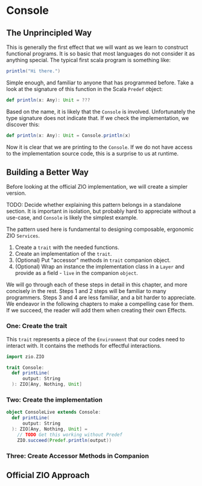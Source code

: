 # Console

## The Unprincipled Way

This is generally the first effect that we will want as we learn to construct functional programs.
It is so basic that most languages do not consider it as anything special.
The typical first scala program is something like:

```scala mdoc
println("Hi there.")
```

Simple enough, and familiar to anyone that has programmed before.
Take a look at the signature of this function in the Scala `Predef` object:

```scala mdoc:nest
def println(x: Any): Unit = ???
```

Based on the name, it is likely that the `Console` is involved.
Unfortunately the type signature does not indicate that.
If we check the implementation, we discover this:

```scala mdoc:nest
def println(x: Any): Unit = Console.println(x)
```

Now it is clear that we are printing to the `Console`.
If we do not have access to the implementation source code, this is a surprise to us at runtime.

## Building a Better Way


Before looking at the official ZIO implementation, we will create a simpler version.

TODO: Decide whether explaining this pattern belongs in a standalone section.
      It is important in isolation, but probably hard to appreciate without a use-case, and `Console` is likely the simplest example.

The pattern used here is fundamental to designing composable, ergonomic ZIO `Services`.

1. Create a `trait` with the needed functions.
2. Create an implementation of the `trait`.
3. (Optional) Put "accessor" methods in `trait` companion object.
4. (Optional) Wrap an instance the implementation class in a `Layer` and provide as a field - `live` in the companion `object`.

We will go through each of these steps in detail in this chapter, and more concisely in the rest.
Steps 1 and 2 steps will be familiar to many programmers.
Steps 3 and 4 are less familiar, and a bit harder to appreciate.
We endeavor in the following chapters to make a compelling case for them.
If we succeed, the reader will add them when creating their own Effects.


### One: Create the trait

This `trait` represents a piece of the `Environment` that our codes need to interact with.
It contains the methods for effectful interactions.


```scala mdoc
import zio.ZIO

trait Console:
  def printLine(
      output: String
  ): ZIO[Any, Nothing, Unit]
```

### Two: Create the implementation

```scala mdoc
object ConsoleLive extends Console:
  def printLine(
      output: String
  ): ZIO[Any, Nothing, Unit] =
    // TODO Get this working without Predef
    ZIO.succeed(Predef.println(output))
```

### Three: Create Accessor Methods in Companion

## Official ZIO Approach
